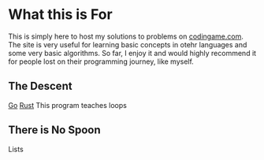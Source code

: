 # What this is For

This is simply here to host my solutions to problems on [codingame.com](https://www.codingame.com/). The site is very useful for learning basic concepts in otehr languages and some very basic algorithms. So far, I enjoy it and would highly recommend it for people lost on their programming journey, like myself.  


## The Descent

[Go](./the-descent/the-descent.go)
[Rust](./the-descent/condingame-rs-descent.rs)
This program teaches loops


## There is No Spoon

Lists
